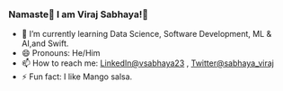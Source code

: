 ### Namaste🙏 I am Viraj Sabhaya!👋
<!-- - 🔭 I’m currently working on Web_Poker -->
- 🌱 I’m currently learning Data Science, Software Development, ML & AI,and Swift.
- 😄 Pronouns: He/Him
- 📫 How to reach me: [LinkedIn@vsabhaya23](https://www.linkedin.com/in/vsabhaya23/) ,  [Twitter@sabhaya_viraj](https://twitter.com/sabhaya_viraj)
- ⚡ Fun fact: I like Mango salsa.
<!-- - 👯 I’m looking to collaborate on ... 
- 🤔 I’m looking for help with ...
- 💬 Ask me about ...   -->

